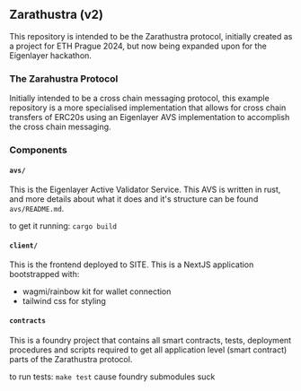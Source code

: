 ## Zarathustra (v2)

This repository is intended to be the Zarathustra protocol, initially created as a project for ETH Prague 2024, but now being expanded upon for the Eigenlayer hackathon.

### The Zarahustra Protocol

Initially intended to be a cross chain messaging protocol, this example repository is a more specialised implementation that allows for cross chain transfers of ERC20s using an Eigenlayer AVS implementation to accomplish the cross chain messaging.

### Components

#### `avs/`

This is the Eigenlayer Active Validator Service. This AVS is written in rust, and more details about what it does and it's structure can be found `avs/README.md`.

to get it running: `cargo build`

#### `client/`

This is the frontend deployed to SITE. This is a NextJS application bootstrapped with:

- wagmi/rainbow kit for wallet connection
- tailwind css for styling

#### `contracts`

This is a foundry project that contains all smart contracts, tests, deployment procedures and scripts required to get all application level (smart contract) parts of the Zarathustra protocol.

to run tests: `make test` cause foundry submodules suck
